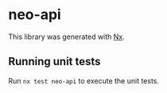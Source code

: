 # neo-api

This library was generated with [Nx](https://nx.dev).

## Running unit tests

Run `nx test neo-api` to execute the unit tests.

